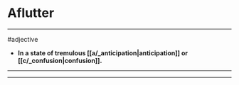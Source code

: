 # Aflutter
---
#adjective
- **In a state of tremulous [[a/_anticipation|anticipation]] or [[c/_confusion|confusion]].**
---
---
